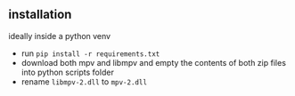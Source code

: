 ## installation
ideally inside a python venv

- run `pip install -r requirements.txt`
- download both mpv and libmpv and empty the contents of both zip files into python scripts folder
- rename `libmpv-2.dll` to `mpv-2.dll`